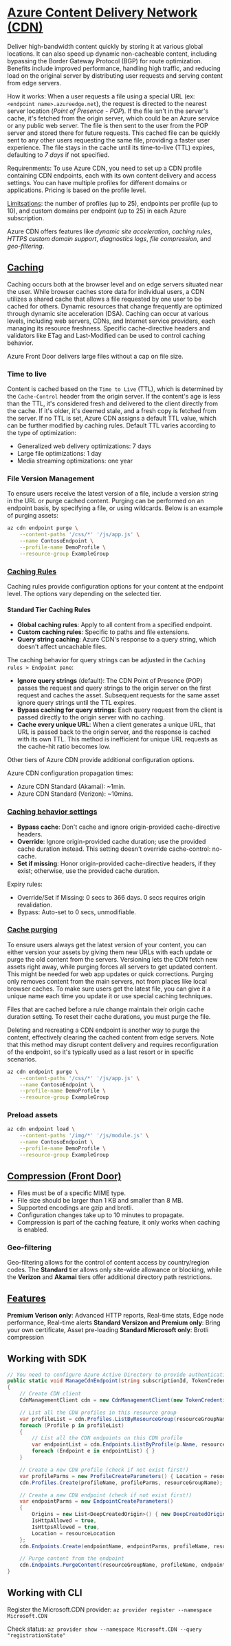 # [Azure Content Delivery Network (CDN)](https://docs.microsoft.com/en-us/azure/cdn/)

Deliver high-bandwidth content quickly by storing it at various global locations. It can also speed up dynamic non-cacheable content, including bypassing the Border Gateway Protocol (BGP) for route optimization. Benefits include improved performance, handling high traffic, and reducing load on the original server by distributing user requests and serving content from edge servers.

How it works: When a user requests a file using a special URL (ex: `<endpoint name>.azureedge.net`), the request is directed to the nearest server location (_Point of Presence - POP_). If the file isn't in the server's cache, it's fetched from the origin server, which could be an Azure service or any public web server. The file is then sent to the user from the POP server and stored there for future requests. This cached file can be quickly sent to any other users requesting the same file, providing a faster user experience. The file stays in the cache until its time-to-live (TTL) expires, defaulting to _7 days_ if not specified.

Requirenments: To use Azure CDN, you need to set up a CDN profile containing CDN endpoints, each with its own content delivery and access settings. You can have multiple profiles for different domains or applications. Pricing is based on the profile level.

[Limitsations](https://docs.microsoft.com/en-us/azure/azure-resource-manager/management/azure-subscription-service-limits#azure-cdn-limits): the number of profiles (up to 25), endpoints per profile (up to 10), and custom domains per endpoint (up to 25) in each Azure subscription.

Azure CDN offers features like _dynamic site acceleration_, _caching rules_, _HTTPS custom domain support_, _diagnostics logs_, _file compression_, and _geo-filtering_.

## [Caching](https://learn.microsoft.com/en-us/azure/cdn/cdn-how-caching-works)

Caching occurs both at the browser level and on edge servers situated near the user. While browser caches store data for individual users, a CDN utilizes a shared cache that allows a file requested by one user to be cached for others. Dynamic resources that change frequently are optimized through dynamic site acceleration (DSA). Caching can occur at various levels, including web servers, CDNs, and Internet service providers, each managing its resource freshness. Specific cache-directive headers and validators like ETag and Last-Modified can be used to control caching behavior.

Azure Front Door delivers large files without a cap on file size.

### Time to live

Content is cached based on the `Time to Live` (TTL), which is determined by the `Cache-Control` header from the origin server. If the content's age is less than the TTL, it's considered fresh and delivered to the client directly from the cache. If it's older, it's deemed stale, and a fresh copy is fetched from the server. If no TTL is set, Azure CDN assigns a default TTL value, which can be further modified by caching rules. Default TTL varies according to the type of optimization:

- Generalized web delivery optimizations: 7 days
- Large file optimizations: 1 day
- Media streaming optimizations: one year

### File Version Management

To ensure users receive the latest version of a file, include a version string in the URL or purge cached content. Purging can be performed on an endpoint basis, by specifying a file, or using wildcards. Below is an example of purging assets:

```sh
az cdn endpoint purge \
    --content-paths '/css/*' '/js/app.js' \
    --name ContosoEndpoint \
    --profile-name DemoProfile \
    --resource-group ExampleGroup
```

### [Caching Rules](https://learn.microsoft.com/en-us/azure/cdn/cdn-caching-rules)

Caching rules provide configuration options for your content at the endpoint level. The options vary depending on the selected tier.

#### Standard Tier Caching Rules

- **Global caching rules**: Apply to all content from a specified endpoint.
- **Custom caching rules**: Specific to paths and file extensions.
- **Query string caching**: Azure CDN's response to a query string, which doesn't affect uncachable files.

The caching behavior for query strings can be adjusted in the `Caching rules > Endpoint pane`:

- **Ignore query strings** (default): The CDN Point of Presence (POP) passes the request and query strings to the origin server on the first request and caches the asset. Subsequent requests for the same asset ignore query strings until the TTL expires.
- **Bypass caching for query strings**: Each query request from the client is passed directly to the origin server with no caching.
- **Cache every unique URL**: When a client generates a unique URL, that URL is passed back to the origin server, and the response is cached with its own TTL. This method is inefficient for unique URL requests as the cache-hit ratio becomes low.

Other tiers of Azure CDN provide additional configuration options.

Azure CDN configuration propagation times:

- Azure CDN Standard (Akamai): ~1min.
- Azure CDN Standard (Verizon): ~10mins.

### [Caching behavior settings](https://learn.microsoft.com/en-us/azure/cdn/cdn-caching-rules#caching-behavior-settings)

- **Bypass cache**: Don't cache and ignore origin-provided cache-directive headers.
- **Override**: Ignore origin-provided cache duration; use the provided cache duration instead. This setting doesn't override cache-control: no-cache.
- **Set if missing**: Honor origin-provided cache-directive headers, if they exist; otherwise, use the provided cache duration.

Expiry rules:

- Override/Set if Missing: 0 secs to 366 days. 0 secs requires origin revalidation.
- Bypass: Auto-set to 0 secs, unmodifiable.

### [Cache purging](https://learn.microsoft.com/en-us/azure/cdn/cdn-purge-endpoint)

To ensure users always get the latest version of your content, you can either version your assets by giving them new URLs with each update or purge the old content from the servers. Versioning lets the CDN fetch new assets right away, while purging forces all servers to get updated content. This might be needed for web app updates or quick corrections. Purging only removes content from the main servers, not from places like local browser caches. To make sure users get the latest file, you can give it a unique name each time you update it or use special caching techniques.

Files that are cached before a rule change maintain their origin cache duration setting. To reset their cache durations, you must purge the file.

Deleting and recreating a CDN endpoint is another way to purge the content, effectively clearing the cached content from edge servers. Note that this method may disrupt content delivery and requires reconfiguration of the endpoint, so it's typically used as a last resort or in specific scenarios.

```sh
az cdn endpoint purge \
    --content-paths '/css/*' '/js/app.js' \
    --name ContosoEndpoint \
    --profile-name DemoProfile \
    --resource-group ExampleGroup
```

### Preload assets

```sh
az cdn endpoint load \
    --content-paths '/img/*' '/js/module.js' \
    --name ContosoEndpoint \
    --profile-name DemoProfile \
    --resource-group ExampleGroup
```

## [Compression (Front Door)](https://learn.microsoft.com/en-us/azure/frontdoor/standard-premium/how-to-compression)

- Files must be of a specific MIME type.
- File size should be larger than 1 KB and smaller than 8 MB.
- Supported encodings are gzip and brotli.
- Configuration changes take up to 10 minutes to propagate.
- Compression is part of the caching feature, it only works when caching is enabled.

### Geo-filtering

Geo-filtering allows for the control of content access by country/region codes. The **Standard** tier allows only site-wide allowance or blocking, while the **Verizon** and **Akamai** tiers offer additional directory path restrictions.

## [Features](https://learn.microsoft.com/en-us/azure/cdn/cdn-features)

**Premium Verison only**: Advanced HTTP reports, Real-time stats, Edge node performance, Real-time alerts
**Standard Versizon and Premium only**: Bring your own certificate, Asset pre-loading
**Standard Microsoft only**: Brotli compression

## Working with SDK

```cs
// You need to configure Azure Active Directory to provide authentication for the application
public static void ManageCdnEndpoint(string subscriptionId, TokenCredentials authResult, string resourceGroupName, string profileName, string endpointName, string resourceLocation)
{
    // Create CDN client
    CdnManagementClient cdn = new CdnManagementClient(new TokenCredentials(authResult.AccessToken)) { SubscriptionId = subscriptionId };

    // List all the CDN profiles in this resource group
    var profileList = cdn.Profiles.ListByResourceGroup(resourceGroupName);
    foreach (Profile p in profileList)
    {
        // List all the CDN endpoints on this CDN profile
        var endpointList = cdn.Endpoints.ListByProfile(p.Name, resourceGroupName);
        foreach (Endpoint e in endpointList) { }
    }

    // Create a new CDN profile (check if not exist first!)
    var profileParms = new ProfileCreateParameters() { Location = resourceLocation, Sku = new Sku(SkuName.StandardVerizon) };
    cdn.Profiles.Create(profileName, profileParms, resourceGroupName);

    // Create a new CDN endpoint (check if not exist first!)
    var endpointParms = new EndpointCreateParameters()
    {
        Origins = new List<DeepCreatedOrigin>() { new DeepCreatedOrigin("Contoso", "www.contoso.com") },
        IsHttpAllowed = true,
        IsHttpsAllowed = true,
        Location = resourceLocation
    };
    cdn.Endpoints.Create(endpointName, endpointParms, profileName, resourceGroupName);

    // Purge content from the endpoint
    cdn.Endpoints.PurgeContent(resourceGroupName, profileName, endpointName, new List<string>() { "/*" });
}
```

## Working with CLI

Register the Microsoft.CDN provider: `az provider register --namespace Microsoft.CDN`

Check status: `az provider show --namespace Microsoft.CDN --query "registrationState"`
